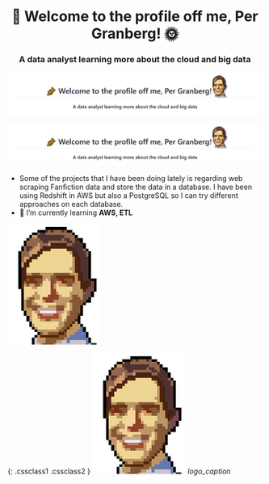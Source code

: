 

<h1 align="center">🎺 Welcome to the profile off me, Per Granberg! 🌞 
<h3 align="center">A data analyst learning more about the cloud and big data</h3>
</h1>


![title2](titleimage2.png)

![title](titleimage.png)

- Some of the projects that I have been doing lately is regarding web scraping Fanfiction data and store the data in a database. I have been using Redshift in AWS but also a PostgreSQL so I can try different approaches on each database.
- 🌱 I’m currently learning **AWS, ETL**


![testar](pixelper.png)</h1>

{: .cssclass1 .cssclass2 }
![Logo](pixelper.png "Logo title")
*logo_caption*
